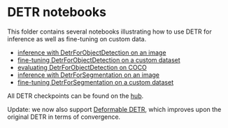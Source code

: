 # DETR notebooks

This folder contains several notebooks illustrating how to use DETR for inference as well as fine-tuning on custom data.

* [inference with DetrForObjectDetection on an image](https://github.com/NielsRogge/Transformers-Tutorials/blob/master/DETR/DETR_minimal_example_(with_DetrFeatureExtractor).ipynb)
* [fine-tuning DetrForObjectDetection on a custom dataset](https://github.com/NielsRogge/Transformers-Tutorials/blob/master/DETR/Fine_tuning_DetrForObjectDetection_on_custom_dataset_(balloon).ipynb)
* [evaluating DetrForObjectDetection on COCO](https://github.com/NielsRogge/Transformers-Tutorials/blob/master/DETR/DETR_minimal_example.ipynb)
* [inference with DetrForSegmentation on an image](https://github.com/NielsRogge/Transformers-Tutorials/blob/master/DETR/DETR_panoptic_segmentation_minimal_example_(with_DetrFeatureExtractor).ipynb)
* [fine-tuning DetrForSegmentation on a custom dataset](https://github.com/NielsRogge/Transformers-Tutorials/blob/master/DETR/Fine_tuning_DetrForSegmentation_on_custom_dataset_end_to_end_approach.ipynb)

All DETR checkpoints can be found on the [hub](https://huggingface.co/models?other=detr).

Update: we now also support [Deformable DETR](https://huggingface.co/docs/transformers/main/en/model_doc/deformable_detr), which improves upon the original DETR in terms of convergence.
